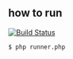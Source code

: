 ## how to run

[![Build Status](https://travis-ci.org/serima/sylvan.svg?branch=master)](https://travis-ci.org/serima/sylvan)

```
$ php runner.php
```

